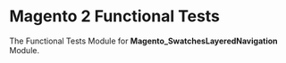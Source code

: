 # Magento 2 Functional Tests

The Functional Tests Module for **Magento_SwatchesLayeredNavigation** Module.

